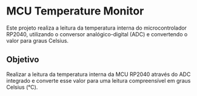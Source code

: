 # MCU Temperature Monitor
Este projeto realiza a leitura da temperatura interna do microcontrolador RP2040, utilizando o conversor analógico-digital (ADC) e convertendo o valor para graus Celsius.

## Objetivo
Realizar a leitura  da temperatura interna da MCU RP2040 através do ADC integrado e converte esse valor para uma leitura compreensível em graus Celsius (°C).
